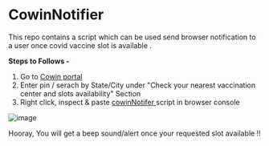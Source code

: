 # CowinNotifier
This repo contains a script which can be used send browser notification to a user once covid vaccine slot is available .

 <b> Steps to Follows - </b>

 <ol>
  <li>Go to <a href="https://www.cowin.gov.in/home/" target="_blank"> Cowin portal </a> </b></li>
  <li>Enter pin / serach by State/City under "Check your nearest vaccination center and slots availability" Section
 </li>
  <li>Right click, inspect & paste  <a href="https://github.com/RajkumarGaikwad/CowinNotifier/blob/main/cowinNotifer.js" target="_blank">cowinNotifer </a> script in browser console</li>
</ol>

![image](https://user-images.githubusercontent.com/8316941/117449243-61a5b080-af5d-11eb-9609-6dbe2fed83e1.png)



Hooray, You will get a beep sound/alert once your requested slot available !!
